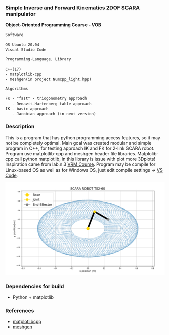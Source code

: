 ### Simple Inverse and Forward Kinematics 2DOF SCARA manipulator

**Object-Oriented Programming Course - VOB**

```javascript
Software
```
```
OS Ubuntu 20.04
Visual Studio Code
```
```javascript
Programming-Language, Library
```
```
C++(17)
- matplotlib-cpp
- meshgen(in project Numcpp_light.hpp)
```
```javascript
Algorithms
```
```
FK - "fast" - triogonometry approach
   - Denavit–Hartenberg table approach
IK - basic approach
   - Jacobian approach (in next version)
```

### Description
This is a program that has python programming access features, so it may not be completely optimal. Main goal was created modular and simple program in C++, for testing approach IK and FK for 2-link SCARA robot. Program use matplotlib-cpp and meshgen header file libraries. Matplolib-cpp call python matplotlib, in this library is issue with plot more 3Dplots! Inspiration came from lab.n.3 [VRM Course](https://github.com/rparak/Programming-for-robots-and-manipulators-VRM/tree/main/Lab/3). Program may be compile for Linux-based OS as well as for Windows OS, just edit compile settings -> [VS Code](https://code.visualstudio.com/docs/cpp/introvideos-cpp).


![plot](docs/screen1.png)

### Dependencies for build
* Python + matplotlib

### References
* [matplotlibcpp](https://github.com/lava/matplotlib-cpp)
* [meshgen](https://github.com/xiaohongchen1991/meshgen)